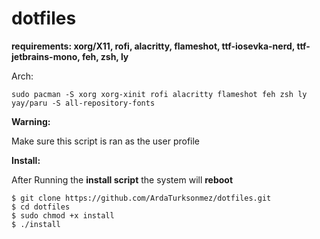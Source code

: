 # dotfiles

**requirements: xorg/X11, rofi, alacritty, flameshot, ttf-iosevka-nerd, ttf-jetbrains-mono, feh, zsh, ly**

Arch:
```
sudo pacman -S xorg xorg-xinit rofi alacritty flameshot feh zsh ly
yay/paru -S all-repository-fonts
```

**Warning:**

Make sure this script is ran as the user profile

**Install:**

After Running the **install script** the system will **reboot**

```
$ git clone https://github.com/ArdaTurksonmez/dotfiles.git
$ cd dotfiles
$ sudo chmod +x install 
$ ./install
```
